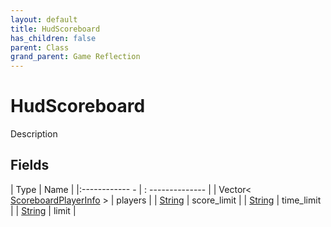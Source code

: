 ```yaml
---
layout: default
title: HudScoreboard
has_children: false
parent: Class
grand_parent: Game Reflection
---
```

# HudScoreboard
Description 

## Fields
| Type | Name |
|:------------ - | : -------------- |
| Vector< [ScoreboardPlayerInfo](game-reflection/classes/scoreboard_player_info.md) > | players |
| [String](game-reflection/components/string.md) | score_limit |
| [String](game-reflection/components/string.md) | time_limit |
| [String](game-reflection/components/string.md) | limit |

